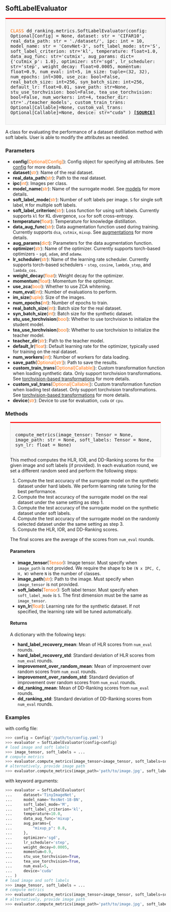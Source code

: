 ## SoftLabelEvaluator

<div style="background-color:#F7F7F7; padding:15px; border:1px solid #E0E0E0; border-top:3px solid #FF0000; font-family:monospace; font-size:14px;">

<span style="color:#FF6B00;">CLASS</span> 
dd_ranking.metrics.SoftLabelEvaluator(config: Optional[Config] = None,
    dataset: str = 'CIFAR10',
    real_data_path: str = './dataset/',
    ipc: int = 10,
    model_name: str = 'ConvNet-3',
    soft_label_mode: str='S',
    soft_label_criterion: str='kl', 
    temperature: float=1.0,
    data_aug_func: str='cutmix', 
    aug_params: dict={'cutmix_p': 1.0}, 
    optimizer: str='sgd', 
    lr_scheduler: str='step', 
    weight_decay: float=0.0005, 
    momentum: float=0.9, 
    num_eval: int=5, 
    im_size: tuple=(32, 32), 
    num_epochs: int=300, 
    use_zca: bool=False,
    real_batch_size: int=256, 
    syn_batch_size: int=256, 
    default_lr: float=0.01, 
    save_path: str=None, 
    stu_use_torchvision: bool=False, 
    tea_use_torchvision: bool=False, 
    num_workers: int=4, 
    teacher_dir: str='./teacher_models', 
    custom_train_trans: Optional[Callable]=None, 
    custom_val_trans: Optional[Callable]=None, 
    device: str="cuda"
)
[**[SOURCE]**](https://github.com/NUS-HPC-AI-Lab/DD-Ranking/blob/main/dd_ranking/metrics/soft_label.py)
</div>

A class for evaluating the performance of a dataset distillation method with soft labels. User is able to modify the attributes as needed.

### Parameters

- **config**(<span style="color:#FF6B00;">Optional[Config]</span>): Config object for specifying all attributes. See [config](../config/overview.md) for more details.
- **dataset**(<span style="color:#FF6B00;">str</span>): Name of the real dataset.
- **real_data_path**(<span style="color:#FF6B00;">str</span>): Path to the real dataset.
- **ipc**(<span style="color:#FF6B00;">int</span>): Images per class.
- **model_name**(<span style="color:#FF6B00;">str</span>): Name of the surrogate model. See [models](../models/overview.md) for more details.
- **soft_label_mode**(<span style="color:#FF6B00;">str</span>): Number of soft labels per image. `S` for single soft label, `M` for multiple soft labels.
- **soft_label_criterion**(<span style="color:#FF6B00;">str</span>): Loss function for using soft labels. Currently supports `kl` for KL divergence, `sce` for soft cross-entropy.
- **temperature**(<span style="color:#FF6B00;">float</span>): Temperature for knowledge distillation.
- **data_aug_func**(<span style="color:#FF6B00;">str</span>): Data augmentation function used during training. Currently supports `dsa`, `cutmix`, `mixup`. See [augmentations](../augmentations/overview.md) for more details.
- **aug_params**(<span style="color:#FF6B00;">dict</span>): Parameters for the data augmentation function.
- **optimizer**(<span style="color:#FF6B00;">str</span>): Name of the optimizer. Currently supports torch-based optimizers - `sgd`, `adam`, and `adamw`.
- **lr_scheduler**(<span style="color:#FF6B00;">str</span>): Name of the learning rate scheduler. Currently supports torch-based schedulers - `step`, `cosine`, `lambda_step`, and `lambda_cos`.
- **weight_decay**(<span style="color:#FF6B00;">float</span>): Weight decay for the optimizer.
- **momentum**(<span style="color:#FF6B00;">float</span>): Momentum for the optimizer.
- **use_zca**(<span style="color:#FF6B00;">bool</span>): Whether to use ZCA whitening.
- **num_eval**(<span style="color:#FF6B00;">int</span>): Number of evaluations to perform.
- **im_size**(<span style="color:#FF6B00;">tuple</span>): Size of the images.
- **num_epochs**(<span style="color:#FF6B00;">int</span>): Number of epochs to train.
- **real_batch_size**(<span style="color:#FF6B00;">int</span>): Batch size for the real dataset.
- **syn_batch_size**(<span style="color:#FF6B00;">int</span>): Batch size for the synthetic dataset.
- **stu_use_torchvision**(<span style="color:#FF6B00;">bool</span>): Whether to use torchvision to initialize the student model.
- **tea_use_torchvision**(<span style="color:#FF6B00;">bool</span>): Whether to use torchvision to initialize the teacher model.
- **teacher_dir**(<span style="color:#FF6B00;">str</span>): Path to the teacher model.
- **default_lr**(<span style="color:#FF6B00;">float</span>): Default learning rate for the optimizer, typically used for training on the real dataset.
- **num_workers**(<span style="color:#FF6B00;">int</span>): Number of workers for data loading.
- **save_path**(<span style="color:#FF6B00;">Optional[str]</span>): Path to save the results.
- **custom_train_trans**(<span style="color:#FF6B00;">Optional[Callable]</span>): Custom transformation function when loading synthetic data. Only support torchvision transformations. See [torchvision-based transformations](../augmentations/torchvision.md) for more details.
- **custom_val_trans**(<span style="color:#FF6B00;">Optional[Callable]</span>): Custom transformation function when loading test dataset. Only support torchvision transformations. See [torchvision-based transformations](../augmentations/torchvision.md) for more details.
- **device**(<span style="color:#FF6B00;">str</span>): Device to use for evaluation, `cuda` or `cpu`.

### Methods
<div style="background-color:#F7F7F7; padding:15px; border:1px solid #E0E0E0; border-top:3px solid #FF0000; font-family:monospace; font-size:14px; margin-left:15px; margin-right:15px;">

compute_metrics(image_tensor: Tensor = None, image_path: str = None, soft_labels: Tensor = None, syn_lr: float = None)
</div>

<div style="margin-left:15px; margin-right:15px;">
This method computes the HLR, IOR, and DD-Ranking scores for the given image and soft labels (if provided). In each evaluation round, we set a different random seed and perform the following steps:

1. Compute the test accuracy of the surrogate model on the synthetic dataset under hard labels. We perform learning rate tuning for the best performance.
2. Compute the test accuracy of the surrogate model on the real dataset under the same setting as step 1.
3. Compute the test accuracy of the surrogate model on the synthetic dataset under soft labels.
4. Compute the test accuracy of the surrogate model on the randomly selected dataset under the same setting as step 3.
5. Compute the HLR, IOR, and DD-Ranking scores.

The final scores are the average of the scores from `num_eval` rounds.

#### Parameters

- **image_tensor**(<span style="color:#FF6B00;">Tensor</span>): Image tensor. Must specify when `image_path` is not provided. We require the shape to be `(N x IPC, C, H, W)` where `N` is the number of classes.
- **image_path**(<span style="color:#FF6B00;">str</span>): Path to the image. Must specify when `image_tensor` is not provided.
- **soft_labels**(<span style="color:#FF6B00;">Tensor</span>): Soft label tensor. Must specify when `soft_label_mode` is `S`. The first dimension must be the same as `image_tensor`.
- **syn_lr**(<span style="color:#FF6B00;">float</span>): Learning rate for the synthetic dataset. If not specified, the learning rate will be tuned automatically.

#### Returns

A dictionary with the following keys:

- **hard_label_recovery_mean**: Mean of HLR scores from `num_eval` rounds.
- **hard_label_recovery_std**: Standard deviation of HLR scores from `num_eval` rounds.
- **improvement_over_random_mean**: Mean of improvement over random scores from `num_eval` rounds.
- **improvement_over_random_std**: Standard deviation of improvement over random scores from `num_eval` rounds.
- **dd_ranking_mean**: Mean of DD-Ranking scores from `num_eval` rounds.
- **dd_ranking_std**: Standard deviation of DD-Ranking scores from `num_eval` rounds.

</div>

### Examples

with config file:
```python
>>> config = Config('/path/to/config.yaml')
>>> evaluator = SoftLabelEvaluator(config=config)
# load image and soft labels
>>> image_tensor, soft_labels = ... 
# compute metrics
>>> evaluator.compute_metrics(image_tensor=image_tensor, soft_labels=soft_labels)
# alternatively, provide image path
>>> evaluator.compute_metrics(image_path='path/to/image.jpg', soft_labels=soft_labels) 
```

with keyword arguments:
```python
>>> evaluator = SoftLabelEvaluator(
...     dataset='TinyImageNet',
...     model_name='ResNet-18-BN',
...     soft_label_mode='M',
...     soft_label_criterion='kl',
...     temperature=10.0,
...     data_aug_func='mixup',
...     aug_params={
...         "mixup_p": 0.8,
...     },
...     optimizer='sgd',
...     lr_scheduler='step',
...     weight_decay=0.0005,
...     momentum=0.9,
...     stu_use_torchvision=True,
...     tea_use_torchvision=True,
...     num_eval=5,
...     device='cuda'
... )
# load image and soft labels
>>> image_tensor, soft_labels = ... 
# compute metrics
>>> evaluator.compute_metrics(image_tensor=image_tensor, soft_labels=soft_labels)
# alternatively, provide image path
>>> evaluator.compute_metrics(image_path='path/to/image.jpg', soft_labels=soft_labels) 
```
